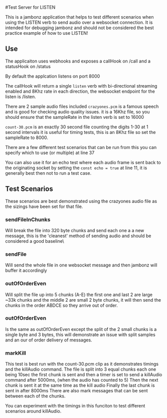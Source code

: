 #Test Server for LISTEN

This is a jambonz application that helps to test different scenarios when using the LISTEN verb to send audio over a websocket connection.
It is intended for debugging jambonz and should not be considered the best practice example of how to use LISTEN!

## Use
The applicaiton uses webhooks and exposes a callHook  on /call and a statusHook on /status

By default the applcation listens on port 8000

The callHook will return a single `listen` verb with bi-directional streaming enabled and 8Khz rate in each direction, the websocket endpoint for the listen is /listen.

There are 2 sample audio files included
`crazyones.pcm` is a famous speech and is good for checking audio quality issues. it is a 16Khz file, so you should ensure that the sampleRate in the listen verb is set to 16000

`count-30.pcm` is an exactly 30 second file counting the digits 1-30 at 1 second intervals it is useful for timing tests, this is an 8Khz file so set the sampleRate to 8000.


There are a few different test scenarios that can be run from this you can specify which to use (or multiple) at line 37

You can also use it for an echo test where each audio frame is sent back to the originating socket by setting the `const echo = true` at line 11, it is generally best then not to run a test case.

## Test Scenarios

These scenarios are best demonstrated using the crazyones audio file as the sizings have been set for that file.
### sendFileInChunks
Will break the file into 320 byte chunks and send each one a a new message, this is the 'cleanest' method of sending audio and should be considered a good baseline\

### sendFile
Will send the whole file in one websocket message and then jambonz will buffer it accordingly

### outOfOrderEven
Will split the file up into 5 chunks (A-E) the first one and last 2 are large ~33k chunks and the middle 2 are small 2 byte chunks, it will then send the chunks in the order ABDCE so they arrive out of order.

### outOfOrderEven
Is the same as outOfOrderEven except the split of the 2 small chunks is a single byte and 3 bytes, this will demonstrate an issue with split samples and an our of order delivery of messages.

### markKill
This test is best run with the count-30.pcm clip as it demonstrates timings and the killAudio command.
The file is split into 3 equal chunks each one being 10sec
the first chunk is sent and then a timer is set to send a killAudio command after 5000ms, (when the audio has counted to 5)
Then the next chunk is sent it at the same time as the kill audio
Finally the last chunk is sent in after 8000ms
There are also mark messages that can be sent between each of the chunks.

You can experiment with the timings in this funciton to test different scenarios around killAudio.



